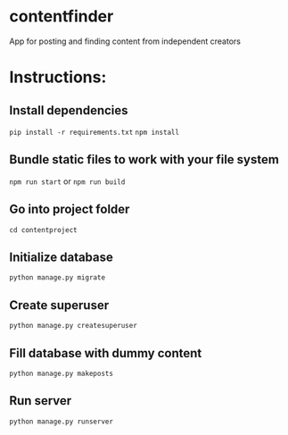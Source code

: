 # contentfinder
App for posting and finding content from independent creators

# Instructions:
## Install dependencies
`pip install -r requirements.txt`
`npm install`

## Bundle static files to work with your file system
`npm run start` or `npm run build`

## Go into project folder 
`cd contentproject`

## Initialize database 
`python manage.py migrate`

## Create superuser 
`python manage.py createsuperuser`

## Fill database with dummy content 
`python manage.py makeposts`

## Run server 
`python manage.py runserver`
